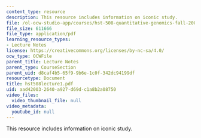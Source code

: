 ```yaml
---
content_type: resource
description: This resource includes information on iconic study.
file: /ol-ocw-studio-app/courses/hst-508-quantitative-genomics-fall-2005/aad420032640a927d69dc1a8b2a08750_hst508lecture1.pdf
file_size: 611666
file_type: application/pdf
learning_resource_types:
- Lecture Notes
license: https://creativecommons.org/licenses/by-nc-sa/4.0/
ocw_type: OCWFile
parent_title: Lecture Notes
parent_type: CourseSection
parent_uid: d8caf4b5-65f9-9b6e-1c0f-342dc94199df
resourcetype: Document
title: hst508lecture1.pdf
uid: aad42003-2640-a927-d69d-c1a8b2a08750
video_files:
  video_thumbnail_file: null
video_metadata:
  youtube_id: null
---
```

This resource includes information on iconic study.